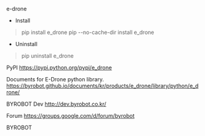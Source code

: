 e-drone


* Install
> pip install e_drone
> pip --no-cache-dir install e_drone


* Uninstall
> pip uninstall e_drone



PyPI
https://pypi.python.org/pypi/e_drone


Documents for E-Drone python library.
https://byrobot.github.io/documents/kr/products/e_drone/library/python/e_drone/


BYROBOT Dev
http://dev.byrobot.co.kr/


Forum
https://groups.google.com/d/forum/byrobot


BYROBOT